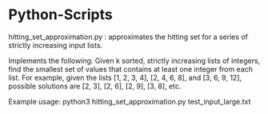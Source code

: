 # Python-Scripts

hitting_set_approximation.py :
approximates the hitting set for a series of strictly increasing input lists.

Implements the following: 
Given k sorted, strictly increasing lists of integers, find the smallest set of values that contains at least one integer from each list. For example, given the lists [1, 2, 3, 4], [2, 4, 6, 8], and [3, 6, 9, 12], possible solutions are [2, 3], [2, 6], [2, 9], [3, 8], etc.

Example usage: python3 hitting_set_approximation.py test_input_large.txt
